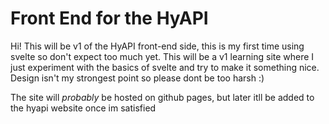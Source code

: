 # Front End for the HyAPI

Hi! This will be v1 of the HyAPI front-end side, this is my first time using svelte so don't expect too much yet.
This will be a v1 learning site where I just experiment with the basics of svelte and try to make it something nice.
Design isn't my strongest point so please dont be too harsh :)

The site will _probably_ be hosted on github pages, but later itll be added to the hyapi website once im satisfied
